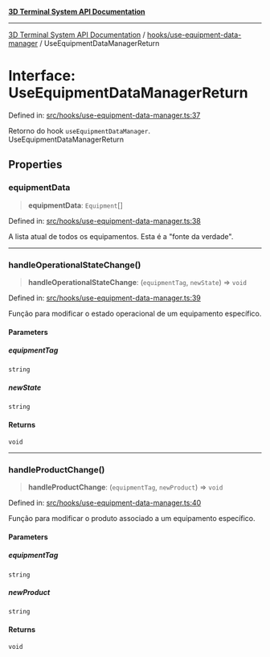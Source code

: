 [**3D Terminal System API Documentation**](../../../README.md)

***

[3D Terminal System API Documentation](../../../README.md) / [hooks/use-equipment-data-manager](../README.md) / UseEquipmentDataManagerReturn

# Interface: UseEquipmentDataManagerReturn

Defined in: [src/hooks/use-equipment-data-manager.ts:37](https://github.com/Dicommunitas/ThreeJS_Terminal_3D/blob/ddd5d4bcdcae7e6ea863634448491f6c8a8bd764/src/hooks/use-equipment-data-manager.ts#L37)

Retorno do hook `useEquipmentDataManager`.
 UseEquipmentDataManagerReturn

## Properties

### equipmentData

> **equipmentData**: `Equipment`[]

Defined in: [src/hooks/use-equipment-data-manager.ts:38](https://github.com/Dicommunitas/ThreeJS_Terminal_3D/blob/ddd5d4bcdcae7e6ea863634448491f6c8a8bd764/src/hooks/use-equipment-data-manager.ts#L38)

A lista atual de todos os equipamentos. Esta é a "fonte da verdade".

***

### handleOperationalStateChange()

> **handleOperationalStateChange**: (`equipmentTag`, `newState`) => `void`

Defined in: [src/hooks/use-equipment-data-manager.ts:39](https://github.com/Dicommunitas/ThreeJS_Terminal_3D/blob/ddd5d4bcdcae7e6ea863634448491f6c8a8bd764/src/hooks/use-equipment-data-manager.ts#L39)

Função para modificar
                                                                                             o estado operacional
                                                                                             de um equipamento específico.

#### Parameters

##### equipmentTag

`string`

##### newState

`string`

#### Returns

`void`

***

### handleProductChange()

> **handleProductChange**: (`equipmentTag`, `newProduct`) => `void`

Defined in: [src/hooks/use-equipment-data-manager.ts:40](https://github.com/Dicommunitas/ThreeJS_Terminal_3D/blob/ddd5d4bcdcae7e6ea863634448491f6c8a8bd764/src/hooks/use-equipment-data-manager.ts#L40)

Função para modificar o produto
                                                                                      associado a um equipamento específico.

#### Parameters

##### equipmentTag

`string`

##### newProduct

`string`

#### Returns

`void`
